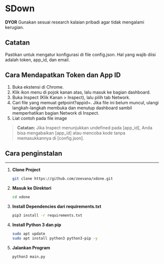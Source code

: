 # SDown
**DYOR** Gunakan sesuai research kalaian pribadi agar tidak mengalami kerugian.

## Catatan
Pastikan untuk mengatur konfigurasi di file config.json. Hal yang wajib diisi adalah token, app_id, dan email.

**Cara Mendapatkan Token dan App ID**
---
1. Buka ekstensi di Chrome. 
2. Klik ikon menu di pojok kanan atas, lalu masuk ke bagian dashboard.
3. Buka Inspect (Klik Kanan > Inspect), lalu pilih tab Network.
4. Cari file yang memuat getpoint?appid=. Jika file ini belum muncul, ulangi langkah-langkah membuka    dan menutup dashboard sambil memperhatikan bagian Network di Inspect.
5. Liat contoh pada file image 

> **Catatan:** Jika Inspect menunjukkan undefined pada [app_id], Anda bisa mengabaikan [app_id] atau mencoba kode tanpa memasukkannya di [config.json].

## Cara penginstalan
---

1. **Clone Project**
   ```bash
   git clone https://github.com/zeevana/xdone.git

2. **Masuk ke Direktori**
   ```bash
   cd xdone

3. **Install Dependencies dari requirements.txt**
   ```bash
   pip3 install -r requirements.txt

4. **Install Python 3 dan pip**
   ```bash
   sudo apt update
   sudo apt install python3 python3-pip -y

5. **Jalankan Program**
   ```bash
   python3 main.py
